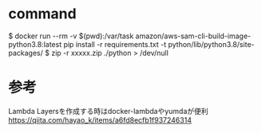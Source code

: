 # command
$ docker run --rm -v $(pwd):/var/task amazon/aws-sam-cli-build-image-python3.8:latest pip install -r requirements.txt -t python/lib/python3.8/site-packages/
$ zip -r xxxxx.zip ./python > /dev/null

# 参考
Lambda Layersを作成する時はdocker-lambdaやyumdaが便利
https://qiita.com/hayao_k/items/a6fd8ecfb1f937246314


